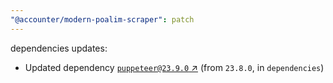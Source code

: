 ```yaml
---
"@accounter/modern-poalim-scraper": patch
---
```

dependencies updates:
  - Updated dependency [`puppeteer@23.9.0` ↗︎](https://www.npmjs.com/package/puppeteer/v/23.9.0) (from `23.8.0`, in `dependencies`)

